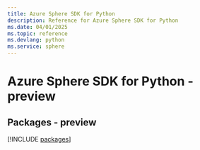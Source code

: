 ```yaml
---
title: Azure Sphere SDK for Python
description: Reference for Azure Sphere SDK for Python
ms.date: 04/01/2025
ms.topic: reference
ms.devlang: python
ms.service: sphere
---
```

# Azure Sphere SDK for Python - preview
## Packages - preview
[!INCLUDE [packages](sphere-index.md)]